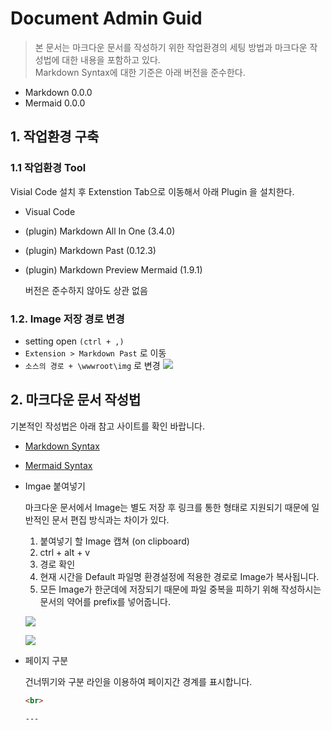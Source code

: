 # Document Admin Guid
> 본 문서는 마크다운 문서를 작성하기 위한 작업환경의 세팅 방법과 마크다운 작성법에 대한 내용을 포함하고 있다.   
> Markdown Syntax에 대한 기준은 아래 버전을 준수한다.
- Markdown 0.0.0
- Mermaid 0.0.0

## **1. 작업환경 구축**
### **1.1 작업환경 Tool**
Visial Code 설치 후 Extenstion Tab으로 이동해서 아래 Plugin 을 설치한다.
- Visual Code
- (plugin) Markdown All In One (3.4.0)
- (plugin) Markdown Past (0.12.3)
- (plugin) Markdown Preview Mermaid (1.9.1)
  
  버전은 준수하지 않아도 상관 없음

### **1.2. Image 저장 경로 변경**
- setting open `(ctrl + ,)`
- `Extension > Markdown Past` 로 이동
- `소스의 경로 + \wwwroot\img` 로 변경
![](../wwwroot/img/dag-2021-01-13-10-54-53.png)


## **2. 마크다운 문서 작성법**
기본적인 작성법은 아래 참고 사이트를 확인 바랍니다.
- [Markdown Syntax](https://www.markdownguide.org/basic-syntax/)
- [Mermaid Syntax](https://mermaid-js.github.io/mermaid/#/)

- Imgae 붙여넣기
  
  마크다운 문서에서 Image는 별도 저장 후 링크를 통한 형태로 지원되기 때문에 일반적인 문서 편집 방식과는 차이가 있다. 

  1. 붙여넣기 할 Image 캡쳐 (on clipboard)
  2. ctrl + alt + v
  3. 경로 확인
  4. 현재 시간을 Default 파일명 환경설정에 적용한 경로로 Image가 복사됩니다.
  5. 모든 Image가 한군데에 저장되기 때문에 파일 중복을 피하기 위해 작성하시는 문서의 약어를 prefix를 넣어줍니다.   
   
  ![](../wwwroot/img/dag-2021-01-13-11-05-08.png)
  
  ![](../wwwroot/img/dag-2021-01-13-11-06-00.png)

- 페이지 구분
 
  건너뛰기와 구분 라인을 이용하여 페이지간 경계를 표시합니다.
  ```md
  <br>

  ---
  ```
